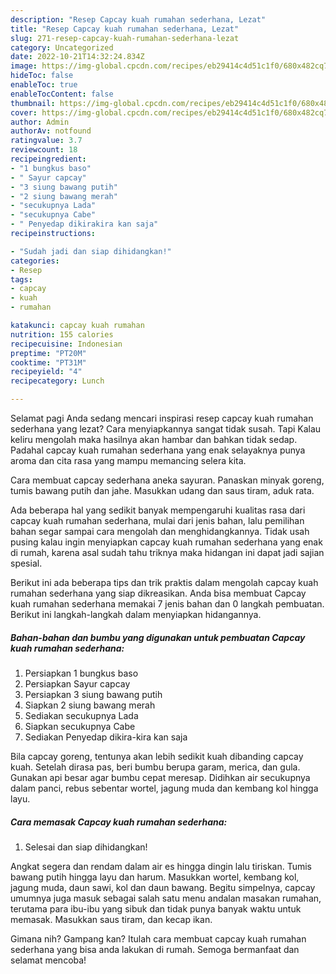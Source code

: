 ```yaml
---
description: "Resep Capcay kuah rumahan sederhana, Lezat"
title: "Resep Capcay kuah rumahan sederhana, Lezat"
slug: 271-resep-capcay-kuah-rumahan-sederhana-lezat
category: Uncategorized
date: 2022-10-21T14:32:24.834Z
image: https://img-global.cpcdn.com/recipes/eb29414c4d51c1f0/680x482cq70/capcay-kuah-rumahan-sederhana-foto-resep-utama.jpg
hideToc: false
enableToc: true
enableTocContent: false
thumbnail: https://img-global.cpcdn.com/recipes/eb29414c4d51c1f0/680x482cq70/capcay-kuah-rumahan-sederhana-foto-resep-utama.jpg
cover: https://img-global.cpcdn.com/recipes/eb29414c4d51c1f0/680x482cq70/capcay-kuah-rumahan-sederhana-foto-resep-utama.jpg
author: Admin
authorAv: notfound
ratingvalue: 3.7
reviewcount: 18
recipeingredient:
- "1 bungkus baso"
- " Sayur capcay"
- "3 siung bawang putih"
- "2 siung bawang merah"
- "secukupnya Lada"
- "secukupnya Cabe"
- " Penyedap dikirakira kan saja"
recipeinstructions:

- "Sudah jadi dan siap dihidangkan!"
categories:
- Resep
tags:
- capcay
- kuah
- rumahan

katakunci: capcay kuah rumahan 
nutrition: 155 calories
recipecuisine: Indonesian
preptime: "PT20M"
cooktime: "PT31M"
recipeyield: "4"
recipecategory: Lunch

---
```



Selamat pagi Anda sedang mencari inspirasi resep capcay kuah rumahan sederhana yang lezat? Cara menyiapkannya sangat tidak susah. Tapi Kalau keliru mengolah maka hasilnya akan hambar dan bahkan tidak sedap. Padahal capcay kuah rumahan sederhana yang enak selayaknya punya aroma dan cita rasa yang mampu memancing selera kita.


Cara membuat capcay sederhana aneka sayuran. Panaskan minyak goreng, tumis bawang putih dan jahe. Masukkan udang dan saus tiram, aduk rata.

Ada beberapa hal yang sedikit banyak mempengaruhi kualitas rasa dari capcay kuah rumahan sederhana, mulai dari jenis bahan, lalu pemilihan bahan segar sampai cara mengolah dan menghidangkannya. Tidak usah pusing kalau ingin menyiapkan capcay kuah rumahan sederhana yang enak di rumah, karena asal sudah tahu triknya maka hidangan ini dapat jadi sajian spesial.


Berikut ini ada beberapa tips dan trik praktis dalam mengolah capcay kuah rumahan sederhana yang siap dikreasikan. Anda bisa membuat Capcay kuah rumahan sederhana memakai 7 jenis bahan dan 0 langkah pembuatan. Berikut ini langkah-langkah dalam menyiapkan hidangannya.

<!--inarticleads1-->

##### Bahan-bahan dan bumbu yang digunakan untuk pembuatan Capcay kuah rumahan sederhana:

1. Persiapkan 1 bungkus baso
1. Persiapkan  Sayur capcay
1. Persiapkan 3 siung bawang putih
1. Siapkan 2 siung bawang merah
1. Sediakan secukupnya Lada
1. Siapkan secukupnya Cabe
1. Sediakan  Penyedap dikira-kira kan saja


Bila capcay goreng, tentunya akan lebih sedikit kuah dibanding capcay kuah. Setelah dirasa pas, beri bumbu berupa garam, merica, dan gula. Gunakan api besar agar bumbu cepat meresap. Didihkan air secukupnya dalam panci, rebus sebentar wortel, jagung muda dan kembang kol hingga layu. 

<!--inarticleads2-->

##### Cara memasak Capcay kuah rumahan sederhana:


1. Selesai dan siap dihidangkan!

Angkat segera dan rendam dalam air es hingga dingin lalu tiriskan. Tumis bawang putih hingga layu dan harum. Masukkan wortel, kembang kol, jagung muda, daun sawi, kol dan daun bawang. Begitu simpelnya, capcay umumnya juga masuk sebagai salah satu menu andalan masakan rumahan, terutama para ibu-ibu yang sibuk dan tidak punya banyak waktu untuk memasak. Masukkan saus tiram, dan kecap ikan. 

Gimana nih? Gampang kan? Itulah cara membuat capcay kuah rumahan sederhana yang bisa anda lakukan di rumah. Semoga bermanfaat dan selamat mencoba!
